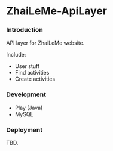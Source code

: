 ZhaiLeMe-ApiLayer
=====================================

### Introduction
API layer for ZhaiLeMe website.

Include:
- User stuff
- Find activities
- Create activities

### Development
- Play (Java)
- MySQL

### Deployment
TBD.
